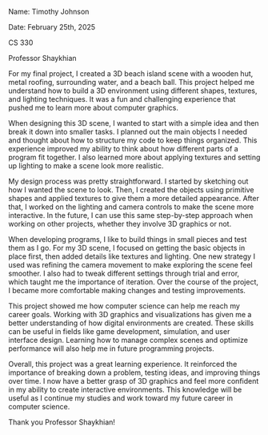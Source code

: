 Name: Timothy Johnson

Date: February 25th, 2025

CS 330

Professor Shaykhian

For my final project, I created a 3D beach island scene with a wooden hut, metal roofing, surrounding water, and a beach ball. This project helped me understand how to build a 3D environment using different shapes, textures, and lighting techniques. It was a fun and challenging experience that pushed me to learn more about computer graphics.

When designing this 3D scene, I wanted to start with a simple idea and then break it down into smaller tasks. I planned out the main objects I needed and thought about how to structure my code to keep things organized. This experience improved my ability to think about how different parts of a program fit together. I also learned more about applying textures and setting up lighting to make a scene look more realistic.

My design process was pretty straightforward. I started by sketching out how I wanted the scene to look. Then, I created the objects using primitive shapes and applied textures to give them a more detailed appearance. After that, I worked on the lighting and camera controls to make the scene more interactive. In the future, I can use this same step-by-step approach when working on other projects, whether they involve 3D graphics or not.

When developing programs, I like to build things in small pieces and test them as I go. For my 3D scene, I focused on getting the basic objects in place first, then added details like textures and lighting. One new strategy I used was refining the camera movement to make exploring the scene feel smoother. I also had to tweak different settings through trial and error, which taught me the importance of iteration. Over the course of the project, I became more comfortable making changes and testing improvements.

This project showed me how computer science can help me reach my career goals. Working with 3D graphics and visualizations has given me a better understanding of how digital environments are created. These skills can be useful in fields like game development, simulation, and user interface design. Learning how to manage complex scenes and optimize performance will also help me in future programming projects.

Overall, this project was a great learning experience. It reinforced the importance of breaking down a problem, testing ideas, and improving things over time. I now have a better grasp of 3D graphics and feel more confident in my ability to create interactive environments. This knowledge will be useful as I continue my studies and work toward my future career in computer science.

Thank you Professor Shaykhian!
